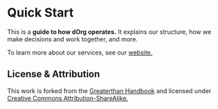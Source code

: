 # Quick Start

This is a **guide to how dOrg operates.** It explains our structure, how we make decisions and work together, and more.

To learn more about our services, see our [website. ](https://dorg.tech)

## License & Attribution

This work is forked from the [Greaterthan Handbook](https://handbook.greaterthan.works/) and licensed under [Creative Commons Attribution-ShareAlike.](https://creativecommons.org/licenses/by-sa/4.0/)​

